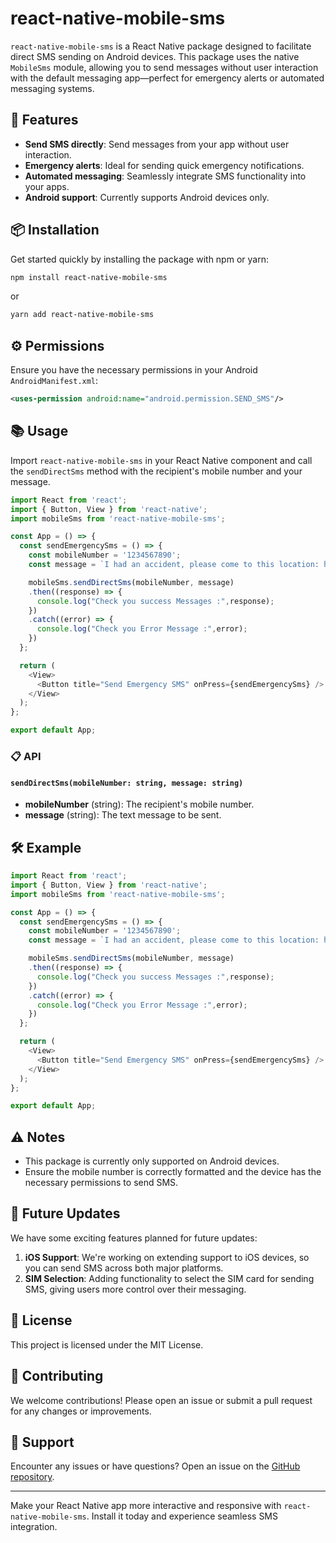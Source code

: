 # react-native-mobile-sms

`react-native-mobile-sms` is a React Native package designed to facilitate direct SMS sending on Android devices. This package uses the native `MobileSms` module, allowing you to send messages without user interaction with the default messaging app—perfect for emergency alerts or automated messaging systems.

## 🚀 Features

- **Send SMS directly**: Send messages from your app without user interaction.
- **Emergency alerts**: Ideal for sending quick emergency notifications.
- **Automated messaging**: Seamlessly integrate SMS functionality into your apps.
- **Android support**: Currently supports Android devices only.

## 📦 Installation

Get started quickly by installing the package with npm or yarn:

```bash
npm install react-native-mobile-sms
```

or

```bash
yarn add react-native-mobile-sms
```

## ⚙️ Permissions

Ensure you have the necessary permissions in your Android `AndroidManifest.xml`:

```xml
<uses-permission android:name="android.permission.SEND_SMS"/>
```

## 📚 Usage

Import `react-native-mobile-sms` in your React Native component and call the `sendDirectSms` method with the recipient's mobile number and your message.

```javascript
import React from 'react';
import { Button, View } from 'react-native';
import mobileSms from 'react-native-mobile-sms';

const App = () => {
  const sendEmergencySms = () => {
    const mobileNumber = '1234567890';
    const message = `I had an accident, please come to this location: https://maps.google.com/?q=12.821888+12.86541`;

    mobileSms.sendDirectSms(mobileNumber, message)
    .then((response) => {
      console.log("Check you success Messages :",response);
    })
    .catch((error) => {
      console.log("Check you Error Message :",error);
    })
  };

  return (
    <View>
      <Button title="Send Emergency SMS" onPress={sendEmergencySms} />
    </View>
  );
};

export default App;
```

### 📋 API

#### `sendDirectSms(mobileNumber: string, message: string)`

- **mobileNumber** (string): The recipient's mobile number.
- **message** (string): The text message to be sent.

## 🛠️ Example

```javascript
import React from 'react';
import { Button, View } from 'react-native';
import mobileSms from 'react-native-mobile-sms';

const App = () => {
  const sendEmergencySms = () => {
    const mobileNumber = '1234567890';
    const message = `I had an accident, please come to this location: https://maps.google.com/?q=12.821888+12.86541`;

    mobileSms.sendDirectSms(mobileNumber, message)
    .then((response) => {
      console.log("Check you success Messages :",response);
    })
    .catch((error) => {
      console.log("Check you Error Message :",error);
    })
  };

  return (
    <View>
      <Button title="Send Emergency SMS" onPress={sendEmergencySms} />
    </View>
  );
};

export default App;
```

## ⚠️ Notes

- This package is currently only supported on Android devices.
- Ensure the mobile number is correctly formatted and the device has the necessary permissions to send SMS.

## 📝 Future Updates

We have some exciting features planned for future updates:

1. **iOS Support**: We're working on extending support to iOS devices, so you can send SMS across both major platforms.
2. **SIM Selection**: Adding functionality to select the SIM card for sending SMS, giving users more control over their messaging.

## 📜 License

This project is licensed under the MIT License.

## 🤝 Contributing

We welcome contributions! Please open an issue or submit a pull request for any changes or improvements.

## 🙋 Support

Encounter any issues or have questions? Open an issue on the [GitHub repository](https://github.com/hack5hu/react-native-mobile-sms/issues).

---

Make your React Native app more interactive and responsive with `react-native-mobile-sms`. Install it today and experience seamless SMS integration.
